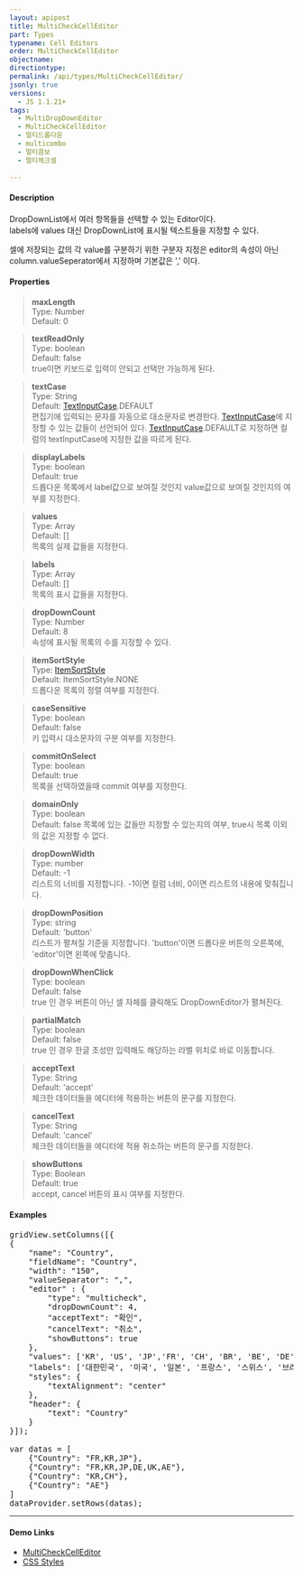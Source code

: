 ```yaml
---
layout: apipost
title: MultiCheckCellEditor
part: Types
typename: Cell Editors
order: MultiCheckCellEditor
objectname: 
directiontype: 
permalink: /api/types/MultiCheckCellEditor/
jsonly: true
versions:
  - JS 1.1.21+
tags:
  - MultiDropDownEditor
  - MultiCheckCellEditor
  - 멀티드롭다운
  - multicombo
  - 멀티콤보
  - 멀티체크셀
  
---
```


#### Description

 DropDownList에서 여러 항목들을 선택할 수 있는 Editor이다.   
 labels에 values 대신 DropDownList에 표시될 텍스트들을 지정할 수 있다. 
 
 셀에 저장되는 값의 각 value를 구분하기 위한 구분자 지정은 editor의 속성이 아닌 column.valueSeperator에서 지정하며 기본값은 ',' 이다.

#### Properties

> **maxLength**  
> Type: Number  
> Default: 0  

> **textReadOnly**  
> Type: boolean    
> Default: false    
> true이면 키보드로 입력이 안되고 선택만 가능하게 된다.  

> **textCase**  
> Type: String  
> Default: [TextInputCase](/api/types/TextInputCase/).DEFAULT  
> 편집기에 입력되는 문자를 자동으로 대소문자로 변경한다. [TextInputCase](/api/types/TextInputCase/)에 지정할 수 있는 값들이 선언되어 있다. [TextInputCase](/api/types/TextInputCase/).DEFAULT로 지정하면 컬럼의 textInputCase에 지정한 값을 따르게 된다.  

> **displayLabels**  
> Type: boolean  
> Default: true  
> 드롭다운 목록에서 label값으로 보여질 것인지 value값으로 보여질 것인지의 여부를 지정한다.   

> **values**  
> Type: Array  
> Default: []  
> 목록의 실제 값들을 지정한다.  

> **labels**  
> Type: Array  
> Default: []  
> 목록의 표시 값들을 지정한다.  

> **dropDownCount**  
> Type: Number  
> Default: 8  
> 속성에 표시될 목록의 수를 지정할 수 있다.  

> **itemSortStyle**  
> Type: [ItemSortStyle](/api/types/ItemSortStyle)  
> Default: ItemSortStyle.NONE  
> 드롭다운 목록의 정렬 여부를 지정한다.

> **caseSensitive**  
> Type: boolean  
> Default: false  
> 키 입력시 대소문자의 구분 여부를 지정한다.  

> **commitOnSelect**  
> Type: boolean  
> Default: true  
> 목록을 선택하였을때 commit 여부를 지정한다. 

> **domainOnly**  
> Type: boolean  
> Default: false
> 목록에 있는 값들만 지정할 수 있는지의 여부, true시 목록 이외의 값은 지정할 수 없다.  

> **dropDownWidth**  
> Type: number  
> Default: -1  
> 리스트의 너비를 지정합니다. -1이면 컬럼 너비, 0이면 리스트의 내용에 맞춰집니다.   

> **dropDownPosition**   
> Type: string  
> Default: 'button'  
> 리스트가 펼쳐질 기준을 지정합니다. 'button'이면 드롭다운 버튼의 오른쪽에, 'editor'이면 왼쪽에 맞춥니다.  
 
> **dropDownWhenClick**   
> Type: boolean  
> Default: false  
> true 인 경우 버튼이 아닌 셀 자체를 클릭해도 DropDownEditor가 펼쳐진다.     

> **partialMatch**   
> Type: boolean  
> Default: false  
> true 인 경우 한글 초성만 입력해도 해당하는 라벨 위치로 바로 이동합니다.   

> **acceptText**   
> Type: String  
> Default: 'accept'  
> 체크한 데이터들을 에디터에 적용하는 버튼의 문구를 지정한다.     

> **cancelText**   
> Type: String  
> Default: 'cancel'  
> 체크한 데이터들을 에디터에 적용 취소하는 버튼의 문구를 지정한다.     

> **showButtons**   
> Type: Boolean  
> Default: true  
> accept, cancel 버튼의 표시 여부를 지정한다.       

#### Examples 

<pre class="prettyprint">
gridView.setColumns([{
{
    "name": "Country",
    "fieldName": "Country",
    "width": "150",
    "valueSeparator": ",",
    "editor" : {
        "type": "multicheck",
        "dropDownCount": 4,
        "acceptText": "확인",
        "cancelText": "취소",
        "showButtons": true
    },
    "values": ['KR', 'US', 'JP','FR', 'CH', 'BR', 'BE', 'DE', 'UK', 'CN', 'AE', 'SG'],
    "labels": ['대한민국', '미국', '일본', '프랑스', '스위스', '브라질', '벨기에', '독일', '영국', '중국', '아랍에미레이트', '싱가폴'],
    "styles": {
        "textAlignment": "center"
    },
    "header": {
        "text": "Country"
    }
}]);

var datas = [
    {"Country": "FR,KR,JP"},
    {"Country": "FR,KR,JP,DE,UK,AE"},
    {"Country": "KR,CH"},
    {"Country": "AE"}
]
dataProvider.setRows(datas);
</pre>

---

#### Demo Links

* [MultiCheckCellEditor](http://demo.realgrid.com/Editing/MultiCheckCellEditor)  
* [CSS Styles](http://demo.realgrid.com/GridStyle/CSSStyles)  
